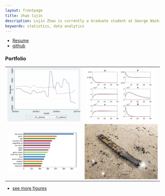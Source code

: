 ```yaml
---
layout: frontpage
title: zhao lujin
description: Lujin Zhao is currently a Graduate student at George Washington University majoring in Data Analysis. 
keywords: statistics, data analytics
---
```


<div class="navbar">
  <div class="navbar-inner">
      <ul class="nav">
          <li><a href="https://github.com/zhaolululv/zhaolululv.github.io/blob/master/Resume_Lujin_Zhao.pdf">Resume</a></li>
          <li><a href="https://github.com/zhaolululv">github</a></li>
      </ul>
  </div>
</div>

### <a name="Portfolio"></a>Portfolio

<table class="wide">
<tr>
  <td class="left">
    <a href="pages/publpics/iplotCorr.html">
        <img src="assets/publpics/Thesis.png" alt="Linear Regression  example" title="Linear Regression example"/>
    </a>
  </td>
  <td class="right">
    <a href="pages/publpics/tian2016_fig4.html">
        <img src="assets/publpics/CIA.png" alt="Cash In Advance Model Example
        " title="CIA"/>
    </a>
  </td>
</tr>
<tr>
  <td class="left">
    <a href="https://github.com/zhaolululv/EMSEDataAnalytics/blob/master/6992">
        <img src="assets/publpics/6992.png" alt=" Logistic Regression" title="Presentation"/>
    </a>
  </td>
  <td class="right">
       <img src="assets/publpics/model.jpeg" alt="Just my hobby" title="What I do at home"/>
  </td>
</tr>
</table>

<div class="navbar">
  <div class="navbar-inner">
      <ul class="nav">
          <li><a href="morefigs.html">see more figures</a></li>
      </ul>
  </div>
</div>
